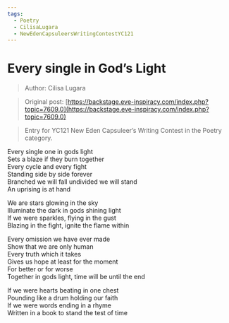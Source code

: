 ```yaml
---
tags:
  - Poetry
  - CilisaLugara
  - NewEdenCapsuleersWritingContestYC121
---
```


# Every single in God’s Light

> Author: Cilisa Lugara

> Original post: [https://backstage.eve-inspiracy.com/index.php?topic=7609.0](https://backstage.eve-inspiracy.com/index.php?topic=7609.0)

> Entry for YC121 New Eden Capsuleer’s Writing Contest in the Poetry category.


Every single one in gods light<br>
Sets a blaze if they burn together<br>
Every cycle and every fight<br>
Standing side by side forever<br>
Branched we will fall undivided we will stand<br>
An uprising is at hand

We are stars glowing in the sky<br>
Illuminate the dark in gods shining light<br>
If we were sparkles, flying in the gust<br>
Blazing in the fight, ignite the flame within

Every omission we have ever made<br>
Show that we are only human<br>
Every truth which it takes<br>
Gives us hope at least for the moment<br>
For better or for worse<br>
Together in gods light, time will be until the end

If we were hearts beating in one chest<br>
Pounding like a drum holding our faith<br>
If we were words ending in a rhyme<br>
Written in a book to stand the test of time
